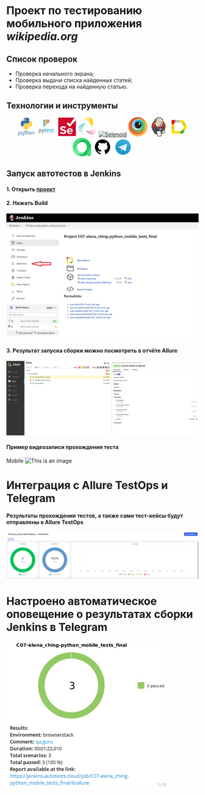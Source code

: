 # Проект по тестированию мобильного приложения *wikipedia.org*

## Список проверок
 - Проверка начального экрана;
 - Проверка выдачи списка найденных статей;
 - Проверка перехода на найденную статью.

## Технoлoгии и инструмeнты
<p align="center">
<a href="https://www.python.org/"><img src="design/icons/python.svg" width="50" height="50"  alt="Python" title="Python"/></a>
<a href="https://docs.pytest.org/"><img src="design/icons/pytest.svg" width="50" height="50"  alt="PyTest" title="PyTest"/></a>
<a href="https://www.selenium.dev//"><img src="design/icons/selenium.svg" width="50" height="50"  alt="Selenium" title="Selenium"/></a>
<a href="https://appium.io/docs/en/2.1/"><img src="design/icons/appium.png" width="50" height="50"  alt="Selenium" title="Selenium"/></a>
<a href="https://aerokube.com/selenoid/"><img src="design/icons/selenoid.png" width="50" height="50"  alt="Selenoid" title="Selenoid"/></a>
<a href="https://www.browserstack.com/"><img src="design/icons/browserstack.png" width="50" height="50"  alt="Selenoid" title="Selenoid"/></a>
<a href="https://www.jenkins.io/"><img src="design/icons/jenkins.svg" width="50" height="50"  alt="Jenkins" title="Jenkins"/></a>
<a href="https://qameta.io/allure-report/"><img src="design/icons/allure.png" width="50" height="50"  alt="allure-report" title="allure-report"/></a>
<a href="https://qameta.io/allure-report/"><img src="design/icons/allure_testops.png" width="50" height="50"  alt="allure-report" title="allure-report"/></a>
<a href="https://github.com/"><img src="design/icons/github.png" width="50" height="50"  alt="Github" title="Github"/></a>
<a href="https://web.telegram.org/"><img src="design/icons/telegram.png" width="50" height="50"  alt="Telegram" title="Telegram"></a>
</p>

## Запуск автотестов в Jenkins
#### 1. Открыть <a target="_blank" href="https://jenkins.autotests.cloud/job/C07-elena_ching-python_mobile_tests_final/">проект</a>
#### 2. Нажать **Build**
![This is an image](design/jenkins_build.png)
#### 3. Результат запуска сборки можно посмотреть в отчёте Allure
![This is an image](design/allure_results.png)


#### Пример видеозаписи прохождения теста
Mobile
![This is an image](design/mobile_gif.gif)

# Интеграция с Allure TestOps и Telegram
#### Результаты прохождения тестов, а также сами тест-кейсы будут отправлены в Allure TestOps
![This is an image](design/testopts.png)
# Настроено автоматическое оповещение о результатах сборки Jenkins в Telegram
![This is an image](design/telegram.png)
